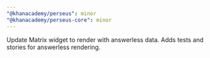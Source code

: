 ```yaml
---
"@khanacademy/perseus": minor
"@khanacademy/perseus-core": minor
---
```


Update Matrix widget to render with answerless data. Adds tests and stories for answerless rendering.

